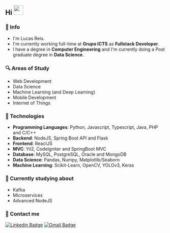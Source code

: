 ## Hi <img src="https://raw.githubusercontent.com/iampavangandhi/iampavangandhi/master/gifs/Hi.gif" width="30px">

### :memo: Info
* I'm Lucas Reis.
* I'm currently working full-time at **Grupo ICTS** as **Fullstack Developer**.
* I have a degree in **Computer Engineering** and I'm currently doing a Post graduate degree in **Data Science**.

### :mag: Areas of Study

* Web Development
* Data Science
* Machine Learning (and Deep Learning)
* Mobile Development
* Internet of Things

### :rocket: Technologies

* **Programming Languages**: Python, Javascript, Typescript, Java, PHP and C/C++
* **Backend**: NodeJS, Spring Boot API and Flask
* **Frontend**: ReactJS
* **MVC**: Yii2, CodeIgniter and SpringBoot MVC
* **Database**: MySQL, PostgreSQL, Oracle and MongoDB
* **Data Science**: Pandas, Numpy, Matplotlib/Seaborn
* **Machine Learning**: Scikit-Learn, OpenCV, YOLOv3, Keras

### :construction: Currently studying about
* Kafka
* Microservices
* Advanced NodeJS

### :briefcase: Contact me
[![Linkedin Badge](https://img.shields.io/badge/-lucasreis-blue?style=flat-square&logo=Linkedin&logoColor=white&link=https://www.linkedin.com/in/pro-lucas-reis/)](https://www.linkedin.com/in/pro-lucas-reis/)
[![Gmail Badge](https://img.shields.io/badge/-pro.lucasreis@gmail.com-c14438?style=flat-square&logo=Gmail&logoColor=white&link=mailto:pro.lucasreis@gmail.com)](mailto:pro.lucasreis@gmail.com)
